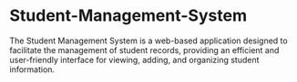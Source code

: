 # Student-Management-System
The Student Management System is a web-based application designed to facilitate the management of student records, providing an efficient and user-friendly interface for viewing, adding, and organizing student information.
